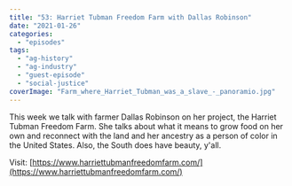 ```yaml
---
title: "53: Harriet Tubman Freedom Farm with Dallas Robinson"
date: "2021-01-26"
categories: 
  - "episodes"
tags: 
  - "ag-history"
  - "ag-industry"
  - "guest-episode"
  - "social-justice"
coverImage: "Farm_where_Harriet_Tubman_was_a_slave_-_panoramio.jpg"
---
```


This week we talk with farmer Dallas Robinson on her project, the Harriet Tubman Freedom Farm. She talks about what it means to grow food on her own and reconnect with the land and her ancestry as a person of color in the United States. Also, the South does have beauty, y'all.

Visit: [https://www.harriettubmanfreedomfarm.com/](https://www.harriettubmanfreedomfarm.com/)
